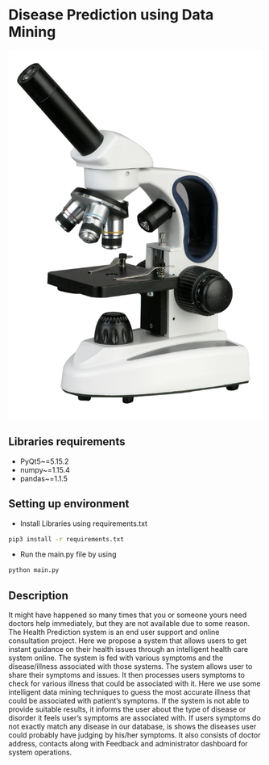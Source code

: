 # Disease Prediction using Data Mining

![Instance Segmentation Sample](data/microscope.png)

## Libraries requirements
* PyQt5~=5.15.2
* numpy~=1.15.4
* pandas~=1.1.5

## Setting up environment
  * Install Libraries using requirements.txt
   ```bash
   pip3 install -r requirements.txt
   ```
  * Run the main.py file by using 
   ```bash
   python main.py
   ```

## Description
It might have happened so many times that 
you or someone yours need doctors help immediately,
but they are not available due to some reason.
The Health Prediction system is an end user support 
and online consultation project. Here we propose a system
that allows users to get instant guidance on their
health issues through an intelligent health care 
system online. The system is fed with various symptoms
and the disease/illness associated with those systems.
The system allows user to share their symptoms and issues.
It then processes users symptoms to check for various illness
that could be associated with it. Here we use some intelligent
data mining techniques to guess the most accurate illness that
could be associated with patient’s symptoms. If the system is 
not able to provide suitable results, it informs the user about
the type of disease or disorder it feels user’s symptoms are 
associated with. If users symptoms do not exactly match any 
disease in our database, is shows the diseases user could 
probably have judging by his/her symptoms. It also consists
of doctor address, contacts along with Feedback and 
administrator dashboard for system operations.